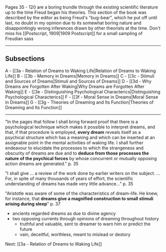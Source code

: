 Pages 35 - 120 are a boring trundle through the existing scientific literature up to the time Freud began his theories. This section of the book was described by the editor as being Freud's "bug-bear", which he put off until last, no doubt in my opinion due to its somewhat boring nature and disappointingly wrong inferences drawn by other theorists at the time.  Don't miss his [[Postscript, 1909|1909 Postscript]] for a small sampling of Freudian sass

---

## Subsections

A - [[3a - Relation of Dreams to Waking Life|Relation of Dreams to Waking Life]]
B - [[3b - Memory in Dreams|Memory in Dreams]]
C - [[3c - Stimuli and Sources of Dreams|Stimuli and Sources of Dreams]]
D - [[3d - Why Dreams are Forgotten After Waking|Why Dreams are Forgotten After Waking]]
E - [[3e - Distinguishing Psychological Characterics|Distinguishing Psychological Characterics]]
F - [[3f - Moral Sense in Dreams|Moral Sense in Dreams]]
G - [[3g - Theories of Dreaming and Its Function|Theories of Dreaming and Its Function]]

---

"In the pages that follow I shall bring forward proof that there is a psychological technique which makes it possible to interpret dreams, and that, if that procedure is employed, **every dream** reveals itself as a psychical structure which has a meaning and which can be inserted at an assignable point in the mental activities of waking life.  I shall further endeavour to elucidate the processes to which the strangeness and obscurity of dreams are due and to **deduce from those processes the nature of the psychical forces** by whose concurrent or mutually opposing action dreams are generated." p. 35

"I shall give ... a review of the work done by earlier writers on the subject. ... For, in spite of many thousands of years of effort, the scientific understanding of dreams has made very little advance..." p. 35

"Aristotle was aware of some of the characteristics of dream-life. He knew, for instance, that **dreams give a magnified construction to small stimuli arising during sleep**" p. 37

* ancients regarded dreams as due to divine agency
* two opposing currents through opinions of dreaming throughout history
	* truthful and valuable, sent to dreamer to warn him or predict the future
	* vain, deceitful, worthless, meant to mislead or destory

Next: [[3a - Relation of Dreams to Waking Life]]
